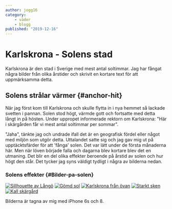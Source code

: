```yaml
---
author: jogg16
category:
    - väder
    - blogg
published: "2019-12-16"
---
```

Karlskrona - Solens stad
==================================

Karlskrona är den stad i Sverige med mest antal soltimmar. Jag har fångat några bilder från olika årstider och skrivit en kortare text för att uppmärksamma detta.
<!--more-->



Solens strålar värmer {#anchor-hit}
-----------------------------------

När jag först kom till Karlskrona och skulle flytta in i nya hemmet så lackade svetten i pannan. Solen stod högt, värmde gott och fortsatte med detta långt in på hösten. Under uppropet informerade rektorn om Karlskrona: "Här i skärgården får vi mest antal soltimmar per sommar".

"Jaha", tänkte jag och undrade ifall det är en geografisk fördel eller något med miljön som utgör detta. Uttalandet satte sig och jag gav mig ut på upptäcktsfärder för att 'fånga' solen. Det var lätt under de första månaderna här. Men när löven började falla och dagarna blev kortare blev det en utmaning. Det blir en del olika effekter beroende på årstid av solen och hur högt den står. Det tycker jag syns väldigt tydligt i några av bilderna nedan.



### Solens effekter {#Bilder-pa-solen}

[![Sillhouette av Långö](image/blogg/solens_strala/lango.jpg?w=c4&h=150&crop-to-fit)](image/blogg/solens_strala/lango.jpg)
[![Gömd sol](image/blogg/solens_strala/gomd.jpg?w=c4&h=150&crop-to-fit)](image/blogg/solens_strala/gomd.jpg)
[![Karlskrona från övan](image/blogg/solens_strala/kallek.jpg?w=c4&h=150&crop-to-fit)](image/blogg/solens_strala/kallek.jpg)
[![Starkt sken](image/blogg/solens_strala/klotet.jpg?w=c4&h=150&crop-to-fit)](image/blogg/solens_strala/klotet.jpg)
[![Kall skärgård](image/blogg/solens_strala/kallt_hav.jpg?w=c4&h=150&crop-to-fit)](image/blogg/solens_strala/kallt_hav.jpg)

Bilderna är tagna av mig med iPhone 6s och 8.
